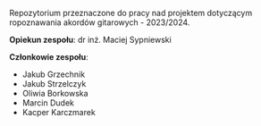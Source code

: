 Repozytorium przeznaczone do pracy nad projektem dotyczącym ropoznawania akordów gitarowych - 2023/2024.

**Opiekun zespołu**: dr inż. Maciej Sypniewski

**Członkowie zespołu**:
- Jakub Grzechnik
- Jakub Strzelczyk
- Oliwia Borkowska
- Marcin Dudek
- Kacper Karczmarek

